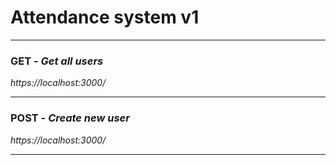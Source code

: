 # Attendance system v1

---

### GET - _Get all users_
_https://localhost:3000/_

---

### POST - _Create new user_
_https://localhost:3000/_

---